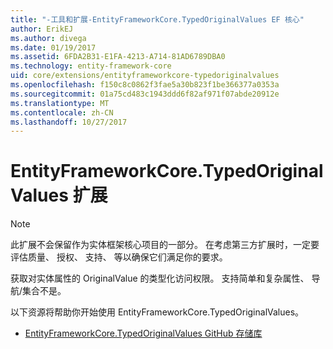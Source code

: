```yaml
---
title: "-工具和扩展-EntityFrameworkCore.TypedOriginalValues EF 核心"
author: ErikEJ
ms.author: divega
ms.date: 01/19/2017
ms.assetid: 6FDA2B31-E1FA-4213-A714-81AD6789DBA0
ms.technology: entity-framework-core
uid: core/extensions/entityframeworkcore-typedoriginalvalues
ms.openlocfilehash: f150c8c0862f3fae5a30b823f1be366377a0353a
ms.sourcegitcommit: 01a75cd483c1943ddd6f82af971f07abde20912e
ms.translationtype: MT
ms.contentlocale: zh-CN
ms.lasthandoff: 10/27/2017
---
```

# <a name="entityframeworkcoretypedoriginalvalues-extension"></a>EntityFrameworkCore.TypedOriginalValues 扩展

> [!NOTE]  
> 此扩展不会保留作为实体框架核心项目的一部分。 在考虑第三方扩展时，一定要评估质量、 授权、 支持、 等以确保它们满足你的要求。

获取对实体属性的 OriginalValue 的类型化访问权限。 支持简单和复杂属性、 导航/集合不是。

以下资源将帮助你开始使用 EntityFrameworkCore.TypedOriginalValues。
* [EntityFrameworkCore.TypedOriginalValues GitHub 存储库](https://github.com/NickStrupat/EntityFramework.TypedOriginalValues/)
